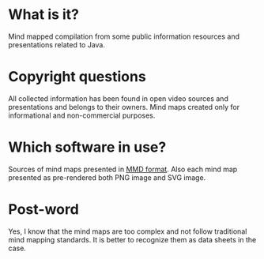 # What is it?
Mind mapped compilation from some public information resources and presentations related to Java.

# Copyright questions
All collected information has been found in open video sources and presentations and belongs to their owners. Mind maps created only for informational and non-commercial purposes.

# Which software in use?
Sources of mind maps presented in [MMD format](https://sciareto.org). Also each mind map presented as pre-rendered both PNG image and SVG image.

# Post-word
Yes, I know that the mind maps are too complex and not follow traditional mind mapping standards. It is better to recognize them as data sheets in the case.